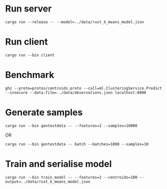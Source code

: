# Run server

```
cargo run --release -- --model=../data/rust_k_means_model.json
```

# Run client

```
cargo run --bin client
```

# Benchmark 

```
ghz --proto=protos/centroids.proto --call=ml.ClusteringService.Predict --insecure --data-file=../data/observations.json localhost:8000
```

# Generate samples

```
cargo run --bin gentestdata -- --features=2 --samples=10000
```
OR
```
cargo run --bin gentestdata -- batch --batches=1000 --samples=10
```

# Train and serialise model 

```
cargo run --bin train_model -- --features=2 --centroids=100 --output=../data/rust_k_means_model.json
```